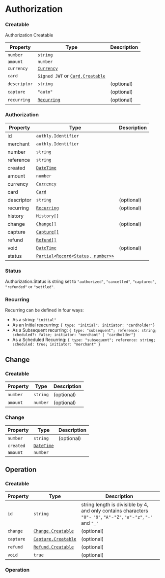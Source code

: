 
# Authorization

### Creatable

Authorization Creatable

| Property     | Type                                                      | Description |
|--------------|-----------------------------------------------------------|-------------|
| `number`     | `string`                                                  |             |
| `amount`     | `number`                                                  |             |
| `currency`   | [`Currency`](./other.html#currency)                       |             |
| `card`       | `Signed JWT` or [`Card.Creatable`](./card.html#creatable) |             |
| `descriptor` | `string`                                                  | (optional)  |
| `capture`    | `"auto"`                                                  | (optional)  |
| `recurring`  | [`Recurring`](#recurring)                                 | (optional)  |

### Authorization

| Property   | Type                                                             | Description |
|------------|------------------------------------------------------------------|-------------|
| id         | `authly.Identifier`                                              |             |
| merchant   | `authly.Identifier`                                              |             |
| number     | `string`                                                         |             |
| reference  | `string`                                                         |             |
| created    | [`DateTime`](./other.html#datetime)                              |             |
| amount     | `number`                                                         |             |
| currency   | [`Currency`](./other.html#currency)                              |             |
| card       | [`Card`](./card)                                                 |             |
| descriptor | `string`                                                         | (optional)  |
| recurring  | [`Recurring`](authorization.html#recurring)                      | (optional)  |
| history    | `History[]`                                                      |             |
| change     | [`Change[]`](./Change)                                           | (optional)  |
| capture    | [`Capture[]`](./Capture)                                         |             |
| refund     | [`Refund[]`](./Refund)                                           |             |
| void       | [`DateTime`](./other.html#datetime)                              | (optional)  |
| status     | [`Partial<Record<Status, number>>`](./authorization.html#status) |             |


### Status
Authorization.Status is string set to `"authorized"`, `"cancelled"`, `"captured"`, `"refunded"` or `"settled"`.

### Recurring
Recurring can be defined in four ways: 
 - As a string: `"initial"`
 - As an Initial reacurring: `{ type: "initial"; initiator: "cardholder"}`
 - As a Subsequent recurring: `{ type: "subsequent"; reference: string; scheduled?: false; initiator: "merchant" | "cardholder"}`
 - As a Scheduled Recurring: `{ type: "subsequent"; reference: string; scheduled: true; initiator: "merchant" }`
 

## Change 

### Creatable

| Property | Type     | Description |
|----------|----------|-------------|
| `number` | `string` | (optional)  |
| `amount` | `number` | (optional)  |
### Change

| Property  | Type                                | Description |
|-----------|-------------------------------------|-------------|
| `number`  | `string`                            | (optional)  |
| `created` | [`DateTime`](./other.html#datetime) |             |
| `amount`  | `number`                            |             |
 
 ## Operation

 ### Creatable

| Property  | Type                                        | Description                                                                                                           |
|-----------|---------------------------------------------|-----------------------------------------------------------------------------------------------------------------------|
| `id`      | `string`                                    | string length is divisible by 4, and only contains characters `"0"`- `"9"`, `"A"`-`"Z"`, `"a"`-`"z"`, `"-"` and `"_"` |
| `change`  | [`Change.Creatable`](../change-creatable)   | (optional)                                                                                                            |
| `capture` | [`Capture.Creatable`](../capture-creatable) | (optional)                                                                                                            |
| `refund`  | [`Refund.Creatable`](../refund-creatable)   | (optional)                                                                                                            |
| `void`    | `true`                                      | (optional)                                                                                                            |

### Operation
